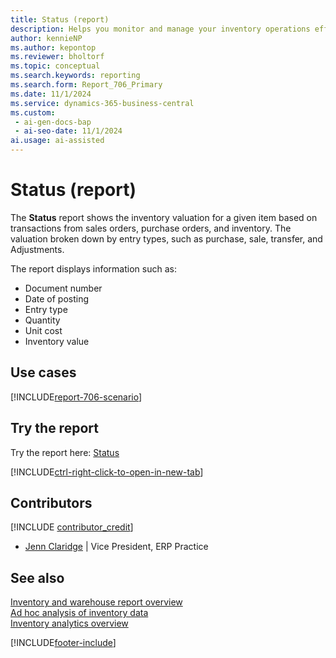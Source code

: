 ```yaml
---
title: Status (report)
description: Helps you monitor and manage your inventory operations effectively by providing real-time insights into the current state of your inventory. Might allow you to optimize your supply chain processes and reduce cost associated with inventory.
author: kennieNP
ms.author: kepontop
ms.reviewer: bholtorf
ms.topic: conceptual
ms.search.keywords: reporting
ms.search.form: Report_706_Primary
ms.date: 11/1/2024
ms.service: dynamics-365-business-central
ms.custom:
 - ai-gen-docs-bap
 - ai-seo-date: 11/1/2024
ai.usage: ai-assisted
---
```


# Status (report)

The **Status** report shows the inventory valuation for a given item based on transactions from sales orders, purchase orders, and inventory. The valuation broken down by entry types, such as purchase, sale, transfer, and Adjustments.

The report displays information such as:

- Document number
- Date of posting
- Entry type
- Quantity
- Unit cost
- Inventory value

## Use cases

[!INCLUDE[report-706-scenario](../includes/report-706-scenario-include.md)]

<!-- 

Prompt

Below is a report in an ERP system. Provide 3-4 use cases for different personas working with manufacturing

Format like this:    
  
As a <persona>, use the report to    
* use case 1  
* use case 2    

Do not capitalize the persona names. 

Do not start lines with "Use the data to"

## Report name
Status

## Report description
The *Status* report shows the inventory valuation for a given item based on the related transactions from sales orders, purchase orders, and inventory, broken out by Entry Type (Purchase, Sale, Transfer, Adjustments).
The report displays information such as Document No, Posting Date, Entry Type, Quantity, and Unit Cost Inv Val.

### What the report does

### Use cases
Helps you monitor and manage your inventory operations effectively by providing real-time insights into the current state of your inventory. Might allow you to optimize your supply chain processes and reduce cost associated with inventory.

Please include your data sources and URLs

-->

## Try the report

Try the report here: [Status](https://businesscentral.dynamics.com?report=706)

[!INCLUDE[ctrl-right-click-to-open-in-new-tab](../includes/ctrl-right-click-to-open-in-new-tab.md)]

## Contributors

[!INCLUDE [contributor_credit](../includes/contributor_credit.md)]

- [Jenn Claridge](https://www.linkedin.com/in/jenn-morton-sabre/) | Vice President, ERP Practice

## See also

[Inventory and warehouse report overview](../inventory-WMS-reports.md)  
[Ad hoc analysis of inventory data](../ad-hoc-analysis-inventory.md)  
[Inventory analytics overview](../inventory-analytics-overview.md)  

[!INCLUDE[footer-include](../includes/footer-banner.md)]